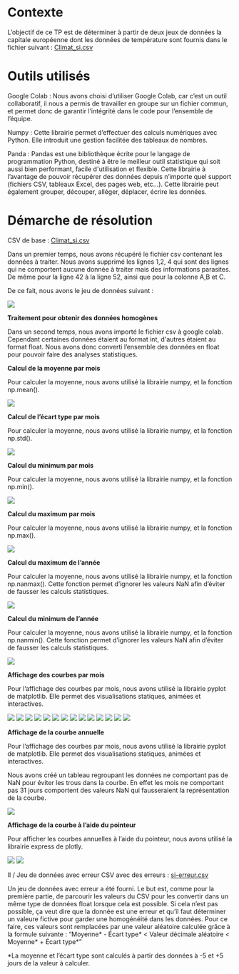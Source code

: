 # Contexte

  L’objectif de ce TP est de déterminer à partir de deux jeux de données la capitale européenne dont les données de température sont fournis dans le fichier suivant : [Climat_si.csv](https://github.com/CortoVilain/TPQualiteDesDonnees/blob/main/climat_si.csv)

# Outils utilisés

Google Colab : 
Nous avons choisi d’utiliser Google Colab, car c’est un outil collaboratif, il nous a permis de travailler en groupe sur un fichier commun, et permet donc de garantir l’intégrité dans le code pour l’ensemble de l’équipe. 

Numpy :
Cette librairie permet d’effectuer des calculs numériques avec Python. Elle introduit une gestion facilitée des tableaux de nombres.

Panda : 
Pandas est une bibliothèque écrite pour le langage de programmation Python, destiné à être le meilleur outil statistique qui soit aussi bien performant, facile d'utilisation et flexible. Cette librairie à l’avantage de pouvoir récupérer des données depuis n’importe quel support (fichiers CSV, tableaux Excel, des pages web, etc…). Cette librairie peut également grouper, découper, alléger, déplacer, écrire les données.


# Démarche de résolution

CSV de base : [Climat_si.csv](https://github.com/CortoVilain/TPQualiteDesDonnees/blob/main/climat_si.csv)

Dans un premier temps, nous avons récupéré le fichier csv contenant les données à traiter.
Nous avons supprimé les lignes 1,2, 4 qui sont des lignes qui ne comportent aucune donnée à traiter mais des informations parasites. 
De même pour la ligne 42 à la ligne 52, ainsi que pour la colonne A,B et C.

De ce fait, nous avons le jeu de données suivant : 

![](https://www.infolux.fr/wp-content/uploads/2021/02/1.png)


**Traitement pour obtenir des données homogènes**

Dans un second temps, nous avons importé le fichier csv à google colab. Cependant certaines données étaient au format int, d'autres étaient au format float. Nous avons donc converti l’ensemble des données en float pour pouvoir faire des analyses statistiques.



**Calcul de la moyenne par mois**

Pour calculer la moyenne, nous avons utilisé la librairie numpy, et la fonction np.mean().

![](https://www.infolux.fr/wp-content/uploads/2021/02/2.png)

**Calcul de l’écart type par mois** 

Pour calculer la moyenne, nous avons utilisé la librairie numpy, et la fonction np.std().

![](https://www.infolux.fr/wp-content/uploads/2021/02/3.png)

**Calcul du minimum par mois**

Pour calculer la moyenne, nous avons utilisé la librairie numpy, et la fonction np.min().

![](https://www.infolux.fr/wp-content/uploads/2021/02/4.png)

**Calcul du maximum par mois**

Pour calculer la moyenne, nous avons utilisé la librairie numpy, et la fonction np.max().

![](https://www.infolux.fr/wp-content/uploads/2021/02/6.png)

**Calcul du maximum de l’année**

Pour calculer la moyenne, nous avons utilisé la librairie numpy, et la fonction np.nanmax(). Cette fonction permet d’ignorer les valeurs NaN afin d’éviter de fausser les calculs statistiques.

![](https://www.infolux.fr/wp-content/uploads/2021/02/7.png)

**Calcul du minimum de l’année**

Pour calculer la moyenne, nous avons utilisé la librairie numpy, et la fonction np.nanmin(). Cette fonction permet d’ignorer les valeurs NaN afin d’éviter de fausser les calculs statistiques.

![](https://www.infolux.fr/wp-content/uploads/2021/02/9.png)

**Affichage des courbes par mois**

Pour l’affichage des courbes par mois, nous avons utilisé la librairie pyplot de matplotlib.
Elle permet des visualisations statiques, animées et interactives.

![](https://www.infolux.fr/wp-content/uploads/2021/02/10.png)
![](https://www.infolux.fr/wp-content/uploads/2021/02/11.png)
![](https://www.infolux.fr/wp-content/uploads/2021/02/12.png)
![](https://www.infolux.fr/wp-content/uploads/2021/02/13.png)
![](https://www.infolux.fr/wp-content/uploads/2021/02/14.png)
![](https://www.infolux.fr/wp-content/uploads/2021/02/15.png)
![](https://www.infolux.fr/wp-content/uploads/2021/02/16.png)
![](https://www.infolux.fr/wp-content/uploads/2021/02/17.png)
![](https://www.infolux.fr/wp-content/uploads/2021/02/18.png)
![](https://www.infolux.fr/wp-content/uploads/2021/02/19.png)
![](https://www.infolux.fr/wp-content/uploads/2021/02/20.png)
![](https://www.infolux.fr/wp-content/uploads/2021/02/21.png)
![](https://www.infolux.fr/wp-content/uploads/2021/02/22.png)
![](https://www.infolux.fr/wp-content/uploads/2021/02/23.png)


**Affichage de la courbe annuelle**

Pour l’affichage des courbes par mois, nous avons utilisé la librairie pyplot de matplotlib.
Elle permet des visualisations statiques, animées et interactives.

Nous avons créé un tableau regroupant les données ne comportant pas de NaN pour éviter les trous dans la courbe. En effet les mois ne comportant pas 31 jours comportent des valeurs NaN qui fausseraient la représentation de la courbe.

![](https://www.infolux.fr/wp-content/uploads/2021/02/24.png)

**Affichage de la courbe à l’aide du pointeur**

Pour afficher les courbes annuelles à l’aide du pointeur, nous avons utilisé la librairie express de plotly.

![](https://www.infolux.fr/wp-content/uploads/2021/02/25.png)
![](https://www.infolux.fr/wp-content/uploads/2021/02/26.png)

II / Jeu de données avec erreur
CSV avec des erreurs : [si-erreur.csv](https://github.com/CortoVilain/TPQualiteDesDonnees/blob/main/si-erreur.csv)


Un jeu de données avec erreur a été fourni. Le but est, comme pour la première partie, de parcourir les valeurs du CSV pour les convertir dans un même type de données float lorsque cela est possible.
Si cela n’est pas possible, ça veut dire que la donnée est une erreur et qu’il faut déterminer un valeure fictive pour garder une homogénéité dans les données.
Pour ce faire, ces valeurs sont remplacées par une valeur aléatoire calculée grâce à la formule suivante :
“Moyenne* - Écart type* < Valeur décimale aléatoire < Moyenne* + Écart type*”

*La moyenne et l’écart type sont calculés à partir des données à -5 et +5 jours de la valeur à calculer.
